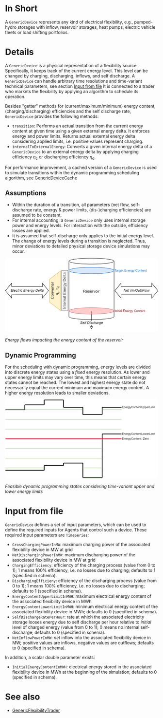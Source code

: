 # In Short

A `GenericDevice` represents any kind of electrical flexibility, e.g., pumped-hydro storages with inflow, reservoir storages, heat pumps, electric vehicle fleets or load shifting portfolios.

# Details

A `GenericDevice` is a physical representation of a flexibility source.
Specifically, it keeps track of the current energy level.
This level can be changed by charging, discharging, inflows, and self discharge.
A `GenericDevice` can handle arbitrary time resolutions and time-variant technical parameters, see section [Input from file](#Input-from-file)
It is connected to a trader who markets the flexibility by applying an algorithm to schedule its operation.

Besides "getter" methods for (current/maximum/minimum) energy content, (charging/discharging) efficiencies and the self discharge rate, `GenericDevice` provides the following methods:

* `transition`: Performs an actual transition from the current energy content at given time using a given external energy delta. It enforces energy and power limits. Returns actual external energy delta considering applied limits, i.e. positive values represent charging.
* `internalToExternalEnergy`: Converts a given internal energy delta of a `GenericDevice` to an external energy delta by applying charging efficiency $\eta_\mathrm{c}$ or discharging efficiency $\eta_\mathrm{d}$.

For performance improvement, a cached version of a `GenericDevice` is used to simulate transitions within the dynamic programming scheduling algorithm, see [GenericDeviceCache](./GenericDeviceCache)

## Assumptions

* Within the duration of a transition, all parameters (net flow, self-discharge rate, energy & power limits, (dis-)charging efficiencies) are assumed to be constant.
* For internal accounting, a `GenericDevice` only uses internal storage power and energy levels. For interaction with the outside, efficiency losses are applied.
* It is assumed that self-discharge only applies to the initial energy level. The change of energy levels during a transition is neglected. Thus, minor deviations to detailed physical storage device simulations may occur.

![GenericDevice_Transition.png](../../uploads/GenericDevice_Transition.png)

_Energy flows impacting the energy content of the reservoir_

## Dynamic Programming

For the scheduling with dynamic programming, energy levels are divided into discrete energy states using a _fixed_ energy resolution.
As lower and upper energy limits may vary over time, this means that certain energy states cannot be reached.
The lowest and highest energy state do not necessarily equal the current minimum and maximum energy content.
A higher energy resolution leads to smaller deviations.

![DynamicProgramming_States.png](../../uploads/DynamicProgramming_States.png)

_Feasible dynamic programming states considering time-variant upper and lower energy limits_

# Input from file

`GenericDevice` defines a set of input parameters, which can be used to define the required inputs for Agents that control such a device.
These required input parameters are `TimeSeries`:

* `GrossChargingPowerInMW`: maximum charging power of the associated flexibility device in MW at grid
* `NetDischargingPowerInMW`: maximum discharging power of the associated flexibility device in MW at grid
* `ChargingEfficiency`: efficiency of the charging process (value from 0 to 1); 1 means 100% efficiency, i.e. no losses due to charging; defaults to 1 (specified in schema).
* `DischargingEfficieny`: efficiency of the discharging process (value from 0 to 1); 1 means 100% efficiency, i.e. no losses due to discharging; defaults to 1 (specified in schema).
* `EnergyContentUpperLimitInMWH`: maximum electrical energy content of the associated flexibility device in MWh
* `EnergyContentLowerLimitInMWH`: minimum electrical energy content of the associated flexibility device in MWh; defaults to 0 (specified in schema).
* `SelfDischargeRatePerHour`: rate at which the associated electricity storage looses energy due to self discharge per hour relative to _initial_ level of charged energy (value from 0 to 1); 0 means no internal self-discharge; defaults to 0 (specified in schema).
* `NetInflowPowerInMW`: _net_ inflow into the associated flexibility device in MW; positive values are inflows, negative values are outflows; defaults to 0 (specified in schema).

In addition, a scalar double parameter exists:

* `InitialEnergyContentInMWH`: electrical energy stored in the associated flexibility device in MWh at the beginning of the simulation; defaults to 0 (specified in schema).

# See also

* [GenericFlexibilityTrader](../Agents/GenericFlexibilityTrader)